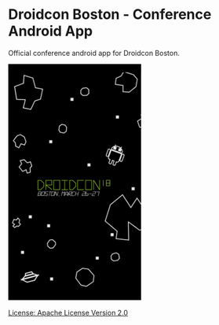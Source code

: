 # Droidcon Boston - Conference Android App

Official conference android app for Droidcon Boston.

<img src="img/splash_screen_bg.png" height="480"/>

[License: Apache License Version 2.0](LICENSE.txt)
